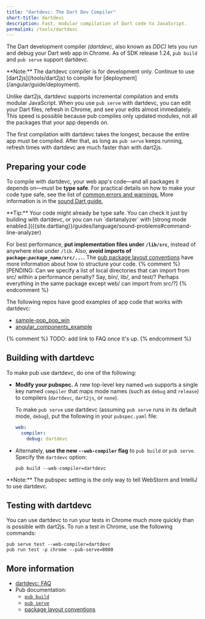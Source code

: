 ```yaml
---
title: "dartdevc: The Dart Dev Compiler"
short-title: dartdevc
description: Fast, modular compilation of Dart code to JavaScript.
permalink: /tools/dartdevc
---
```


The Dart development compiler _(dartdevc_, also known as _DDC)_
lets you run and debug your Dart web app in Chrome.
As of SDK release 1.24,
`pub build` and `pub serve` support dartdevc.

<aside class="alert alert-info" markdown="1">
**Note:**
The dartdevc compiler is for development only.
Continue to use [dart2js](/tools/dart2js)
to compile for [deployment](/angular/guide/deployment).
</aside>

Unlike dart2js,
dartdevc supports incremental compilation and emits modular JavaScript.
When you use `pub serve` with dartdevc,
you can edit your Dart files,
refresh in Chrome,
and see your edits almost immediately.
This speed is possible because pub compiles only updated modules,
not all the packages that your app depends on.

The first compilation with dartdevc takes the longest,
because the entire app must be compiled.
After that, as long as `pub serve` keeps running,
refresh times with dartdevc are much faster than with dart2js.


## Preparing your code

To compile with dartdevc, your web app's code—and
all packages it depends on—must be **type safe**.
For practical details on how to make your code type safe, see the list of
[common errors and warnings.]({{site.dartlang}}/guides/language/sound-problems#common-errors-and-warnings)
More information is in the
[sound Dart guide.]({{site.dartlang}}/guides/language/sound-dart)

<aside class="alert alert-info" markdown="1">
**Tip:**
Your code might already be type safe.
You can check it just by building with dartdevc, or you can run
`dartanalyzer` with [strong mode enabled.]({{site.dartlang}}/guides/language/sound-problems#command-line-analyzer)
</aside>

For best performance, **put implementation files under `/lib/src`**,
instead of anywhere else under `/lib`.
Also, **avoid imports of <code>package:<em>package_name</em>/src/...</code>.**
The
[pub package layout conventions]({{site.dartlang}}/tools/pub/package-layout)
have more information about how to structure your code.
{% comment %}
[PENDING: Can we specify a list of local directories that can import from src/
within a performance penalty?
Say, bin/, lib/, and test/?
Perhaps everything in the same package except web/ can import from src/?]
{% endcomment %}

The following repos have good examples of app code that works with dartdevc:

* [sample-pop_pop_win](https://github.com/dart-lang/sample-pop_pop_win)
* [angular_components_example](https://github.com/dart-lang/angular_components_example)

{% comment %}
TODO: add link to FAQ once it's up.
{% endcomment %}


## Building with dartdevc

To make pub use dartdevc, do one of the following:

* **Modify your pubspec.** A new top-level key named `web` supports a
  single key named `compiler` that maps mode names
  (such as `debug` and `release`) to compilers (`dartdevc`, `dart2js`, or `none`).

  To make `pub serve` use dartdevc
  (assuming `pub serve` runs in its default mode, `debug`),
  put the following in your `pubspec.yaml` file:

  ```yaml
  web:
    compiler:
      debug: dartdevc
  ```

* Alternately, **use the new `--web-compiler` flag** to `pub build` or `pub serve`.
  Specify the `dartdevc` option:

  ```
  pub build --web-compiler=dartdevc
  ```

<aside class="alert alert-info" markdown="1">
**Note:**
The pubspec setting is the only way to tell WebStorm and IntelliJ
to use dartdevc.
</aside>

## Testing with dartdevc

You can use dartdevc to run your tests in Chrome much more
quickly than is possible with dart2js.
To run a test in Chrome, use the following commands:

```
pub serve test --web-compiler=dartdevc
pub run test -p chrome --pub-serve=8080
```


## More information

* [dartdevc: FAQ](/tools/dartdevc/faq)
* Pub documentation:
  * [`pub build`](/tools/pub/pub-build)
  * [`pub serve`](/tools/pub/pub-serve)
  * [package layout conventions]({{site.dartlang}}/tools/pub/package-layout)
